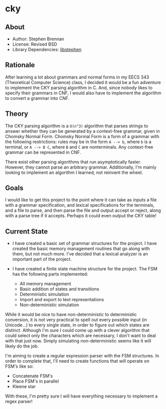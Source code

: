 # cky

## About

- Author: Stephen Brennan
- License: Revised BSD
- Library Dependencies: [libstephen](https://bitbucket.org/brenns10/libstephen)

## Rationale

After learning a lot about grammars and normal forms in my EECS 343 (Theoretical
Computer Science) class, I decided it would be a fun adventure to implement the
CKY parsing algorithm in C.  And, since nobody likes to specify their grammars
in CNF, I would also have to implement the algorithm to convert a grammar into
CNF.

## Theory

The CKY parsing algorithm is a `O(n^3)` algorithm that parses strings to answer
whether they can be generated by a context-free grammar, given in Chomsky Normal
Form.  Chomsky Normal Form is a form of a grammar with the following
restrictions: rules may be in the form `A --> b`, where `b` is a terminal, or `A
--> B C`, where `B` and `C` are nonterminals.  Any context-free grammar can be
represented in CNF.

There exist other parsing algorithms that run asymptotically faster.  However,
they cannot parse an arbitrary grammar.  Additionally, I'm mainly looking to
implement an algorithm I learned, not reinvent the wheel.

## Goals

I would like to get this project to the point where it can take as inputs a file
with a grammar specification, and lexical specifications for the terminals, and
a file to parse, and then parse the file and output accept or reject, along with
a parse tree if it accepts.  Perhaps it could even output the CKY table!

## Current State

- I have created a basic set of grammar structures for the project.  I have
  created the basic memory management routines that go along with them, but not
  much more.  I've decided that a lexical analyzer is an important part of the
  project.

- I have created a finite state machine structure for the project.  The FSM has
  the following parts implemented:
  - All memory management
  - Basic addition of states and transitions
  - Deterministic simulation
  - Import and export to text representations
  - Non-deterministic simulation

While it would be nice to have non-deterministic to deterministic conversion, it
is not very practical to spell out every possible input (in Unicode...) to every
single state, in order to figure out which states are distinct.  Although I'm
sure I could come up with a clever algorithm that could select only the
characters which are necessary, I don't want to deal with that just now.  Simply
simulating non-deterministic seems like it will likely do the job.

I'm aiming to create a regular expression parser with the FSM structures.  In
order to complete that, I'll need to create functions that will operate on FSM's
like so:

- Concatenate FSM's
- Place FSM's in parallel
- Kleene star

With these, I'm pretty sure I will have everything necessary to implement a
regex parser!
